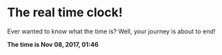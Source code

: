 # The real time clock!

Ever wanted to know what the time is? Well, your journey is about to end!

**The time is Nov 08, 2017, 01:46**